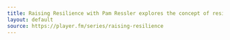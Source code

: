 ```yaml
---
title: Raising Resilience with Pam Ressler explores the concept of resilience in our lives.
layout: default
source: https://player.fm/series/raising-resilience
---
```

